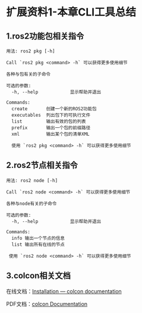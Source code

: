 # 扩展资料1-本章CLI工具总结

## 1.ros2功能包相关指令

```
用法: ros2 pkg [-h] 

Call `ros2 pkg <command> -h` 可以获得更多使用细节

各种与包有关的子命令

可选的参数:
  -h, --help            显示帮助并退出

Commands:
  create       创建一个新的ROS2功能包
  executables  列出包下的可执行文件
  list         输出有效的包的列表
  prefix       输出一个包的前缀路径
  xml          输出某个包的清单XML

  使用 `ros2 pkg <command> -h` 可以获得更多使用细节
```



## 2.ros2节点相关指令

```
用法: ros2 node [-h]

Call `ros2 node <command> -h` 可以获得更多使用细节

各种与node有关的子命令

可选的参数:
  -h, --help            显示帮助并退出

Commands:
  info 输出一个节点的信息
  list 输出所有在线的节点

 使用 `ros2 node <command> -h` 可以获得更多使用细节
```



## 3.colcon相关文档

在线文档：[Installation — colcon documentation](https://colcon.readthedocs.io/en/released/user/installation.html)

PDF文档：[colcon Documentation](https://colcon.readthedocs.io/_/downloads/en/released/pdf/)

